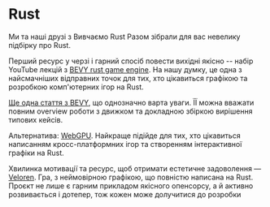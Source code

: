 # Rust

Ми та наші друзі з Вивчаємо Rust Разом зібрали для вас невелику підбірку про Rust.

Перший ресурс у черзі і гарний спосіб повести вихідні якісно -- набір YouTube лекцій з [BEVY rust game engine](https://www.youtube.com/playlist?list=PLOc_rMRI1KqnsZhPt1dhjRqi9PZYnyjCB). На нашу думку, це одна з найсмачніших відправних точок для тих, хто цікавиться графікою та розробкою комп'ютерних ігор на Rust.  

[Ще одна стаття з BEVY](https://bevyengine.org/news/introducing-bevy/), що однозначно варта уваги. ЇЇ можна вважати повним overview роботи з движком та докладною збіркою вирішення типових кейсів.  

Альтернатива: [WebGPU](https://sotrh.github.io/learn-wgpu). Найкраще підійде для тих, хто цікавиться написанням кросс-платформних ігор та створенням інтерактивної графіки на Rust.

Хвилинка мотивації та ресурс, щоб отримати естетичне задоволення — [Veloren](https://veloren.net/). Гра, з неймовірною графікою, що повністю написана на Rust. Проєкт не лише є гарним прикладом якісного опенсорсу, а й активно розвивається і дотепер, тож кожен може долучитися до розробки
